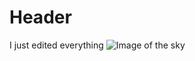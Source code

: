 # Header
I just edited everything
![Image of the sky](https://ae3e6e68.delivery.rocketcdn.me/wp-content/uploads/2023/03/milky-way-silhouette-1024x683.jpg)
